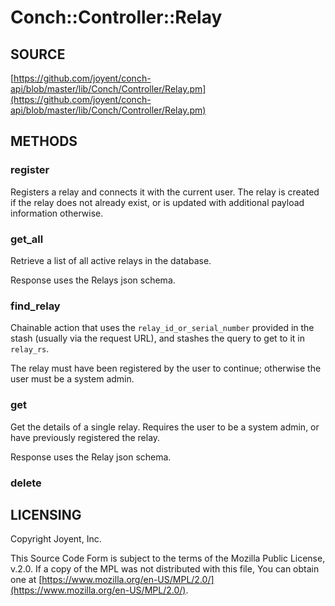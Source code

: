 # Conch::Controller::Relay

## SOURCE

[https://github.com/joyent/conch-api/blob/master/lib/Conch/Controller/Relay.pm](https://github.com/joyent/conch-api/blob/master/lib/Conch/Controller/Relay.pm)

## METHODS

### register

Registers a relay and connects it with the current user. The relay is created if the relay does
not already exist, or is updated with additional payload information otherwise.

### get\_all

Retrieve a list of all active relays in the database.

Response uses the Relays json schema.

### find\_relay

Chainable action that uses the `relay_id_or_serial_number` provided in the stash (usually
via the request URL), and stashes the query to get to it in `relay_rs`.

The relay must have been registered by the user to continue; otherwise the user must be a
system admin.

### get

Get the details of a single relay.
Requires the user to be a system admin, or have previously registered the relay.

Response uses the Relay json schema.

### delete

## LICENSING

Copyright Joyent, Inc.

This Source Code Form is subject to the terms of the Mozilla Public License,
v.2.0. If a copy of the MPL was not distributed with this file, You can obtain
one at [https://www.mozilla.org/en-US/MPL/2.0/](https://www.mozilla.org/en-US/MPL/2.0/).

